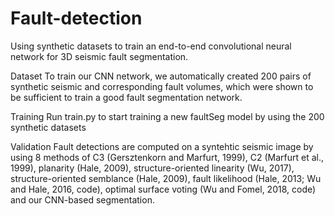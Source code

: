 # Fault-detection

Using synthetic datasets to train an end-to-end convolutional neural network for 3D seismic fault segmentation.


Dataset
To train our CNN network, we automatically created 200 pairs of synthetic seismic and corresponding fault volumes, which were shown to be sufficient to train a good fault segmentation network.


Training
Run train.py to start training a new faultSeg model by using the 200 synthetic datasets


Validation
Fault detections are computed on a syntehtic seismic image by using 8 methods of C3 (Gersztenkorn and Marfurt, 1999), C2 (Marfurt et al., 1999), planarity (Hale, 2009), structure-oriented linearity (Wu, 2017), structure-oriented semblance (Hale, 2009), fault likelihood (Hale, 2013; Wu and Hale, 2016, code), optimal surface voting (Wu and Fomel, 2018, code) and our CNN-based segmentation.
